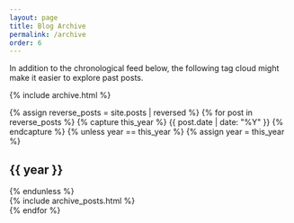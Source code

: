 ```yaml
---
layout: page
title: Blog Archive
permalink: /archive
order: 6
---
```


In addition to the chronological feed below, the following tag cloud might make it easier to explore past posts.

{% include archive.html %}

<div id="blog-archives">
{% assign reverse_posts = site.posts | reversed %}
{% for post in reverse_posts %}
{% capture this_year %}
  {{ post.date | date: "%Y" }}
{% endcapture %}
{% unless year == this_year %}
  {% assign year = this_year %}
  <h2>{{ year }}</h2>
{% endunless %}
<article>
  {% include archive_posts.html %}
</article>
{% endfor %}
</div>
